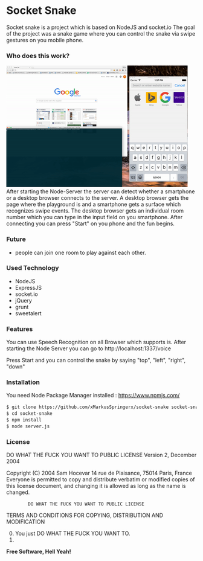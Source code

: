 # Socket Snake

Socket snake is a project which is based on NodeJS and socket.io
The goal of the project was a snake game where you can control the snake via swipe gestures on you mobile phone.

### Who does this work?
![Alt Text](https://github.com/xMarkusSpringerx/socket-snake/blob/master/giphy.gif)
After starting the Node-Server the server can detect whether a smartphone or a desktop browser connects to the server. 
A desktop browser gets the page where the playground is and a smartphone gets a surface which recognizes swipe events.
The desktop browser gets an individual room number which you can type in the input field on you smartphone. After connecting you can press "Start"  on you phone and the fun begins.

### Future
-  people can join one room to play against each other.

### Used Technology
- NodeJS
- ExpressJS
- socket.io
- jQuery
- grunt
- sweetalert

### Features
You can use Speech Recognition on all Browser which supports is.
After starting the Node Server you can go to
http://localhost:1337/voice

Press Start and you can control the snake by saying "top", "left", "right", "down"

### Installation

You need Node Package Manager installed :
https://www.npmjs.com/

```sh
$ git clone https://github.com/xMarkusSpringerx/socket-snake socket-snake
$ cd socket-snake
$ npm install
$ node server.js
```



### License
DO WHAT THE FUCK YOU WANT TO PUBLIC LICENSE
Version 2, December 2004
 
 Copyright (C) 2004 Sam Hocevar
  14 rue de Plaisance, 75014 Paris, France
 Everyone is permitted to copy and distribute verbatim or modified
 copies of this license document, and changing it is allowed as long
 as the name is changed.
 
            DO WHAT THE FUCK YOU WANT TO PUBLIC LICENSE
   TERMS AND CONDITIONS FOR COPYING, DISTRIBUTION AND MODIFICATION
 
  0. You just DO WHAT THE FUCK YOU WANT TO.
  1. 

**Free Software, Hell Yeah!**

